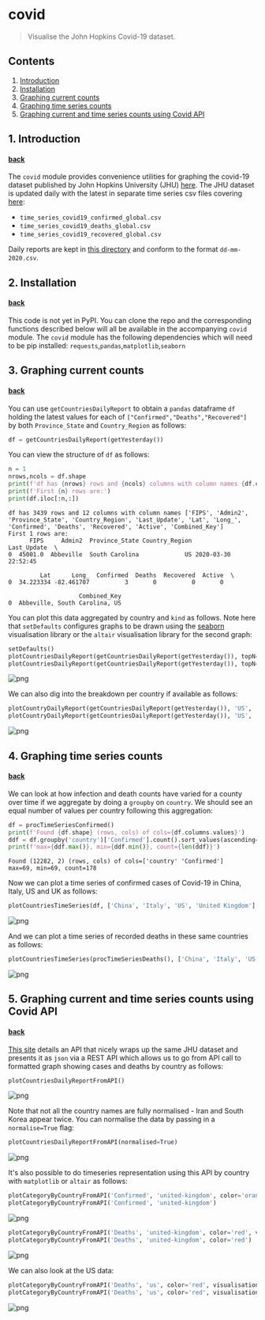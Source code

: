 # covid <a name="top-of-covid-notebook"></a>
> Visualise the John Hopkins Covid-19 dataset.


## Contents
1. [Introduction](#covid-intro)
2. [Installation](#covid-install)
3. [Graphing current counts](#covid-current)
4. [Graphing time series counts](#covid-timeseries)
5. [Graphing current and time series counts using Covid API](#covid-api)

## 1. Introduction <a name="covid-intro"></a>
#### [back](#top-of-covid-notebook)

The `covid` module provides convenience utilities for graphing the covid-19 dataset published by John Hopkins University (JHU) [here](https://github.com/CSSEGISandData/COVID-19).  The JHU dataset is updated daily with the latest in separate time series csv files covering [here](https://github.com/CSSEGISandData/COVID-19/tree/master/csse_covid_19_data/csse_covid_19_time_series):
* `time_series_covid19_confirmed_global.csv`
* `time_series_covid19_deaths_global.csv`
* `time_series_covid19_recovered_global.csv`

Daily reports are kept in [this directory](https://github.com/CSSEGISandData/COVID-19/blob/master/csse_covid_19_data/csse_covid_19_daily_reports) and conform to the format `dd-mm-2020.csv`.

## 2. Installation <a name="covid-install"></a>
#### [back](#top-of-covid-notebook)

This code is not yet in PyPI.  You can clone the repo and the corresponding functions described below will all be available in the accompanying `covid` module.  The `covid` module has the following dependencies which will need to be pip installed: `requests`,`pandas`,`matplotlib`,`seaborn`

## 3. Graphing current counts <a name="covid-current"></a>
#### [back](#top-of-covid-notebook)

You can use `getCountriesDailyReport` to obtain a `pandas` dataframe `df` holding the latest values for each of `["Confirmed","Deaths","Recovered"]` by both `Province_State` and `Country_Region` as follows:

```python
df = getCountriesDailyReport(getYesterday())
```

You can view the structure of `df` as follows:

```python
n = 1
nrows,ncols = df.shape
print(f'df has {nrows} rows and {ncols} columns with column names {df.columns.to_list()}')
print(f'First {n} rows are:')
print(df.iloc[:n,:])
```

    df has 3439 rows and 12 columns with column names ['FIPS', 'Admin2', 'Province_State', 'Country_Region', 'Last_Update', 'Lat', 'Long_', 'Confirmed', 'Deaths', 'Recovered', 'Active', 'Combined_Key']
    First 1 rows are:
          FIPS     Admin2  Province_State Country_Region         Last_Update  \
    0  45001.0  Abbeville  South Carolina             US 2020-03-30 22:52:45   
    
             Lat      Long_  Confirmed  Deaths  Recovered  Active  \
    0  34.223334 -82.461707          3       0          0       0   
    
                        Combined_Key  
    0  Abbeville, South Carolina, US  


You can plot this data aggregated by country and `kind` as follows.  Note here that `setDefaults` configures graphs to be drawn using the [seaborn](https://seaborn.pydata.org/introduction.html) visualisation library or the `altair` visualisation library for the second graph:

```python
setDefaults()
plotCountriesDailyReport(getCountriesDailyReport(getYesterday()), topN=15, color='red', kind='Deaths',visualisation='altair')
plotCountriesDailyReport(getCountriesDailyReport(getYesterday()), topN=15, color='r', kind='Deaths')
```



<div id="altair-viz-82b970ea82354705b5e7fdcff790d450"></div>
<script type="text/javascript">
  (function(spec, embedOpt){
    const outputDiv = document.getElementById("altair-viz-82b970ea82354705b5e7fdcff790d450");
    const paths = {
      "vega": "https://cdn.jsdelivr.net/npm//vega@5?noext",
      "vega-lib": "https://cdn.jsdelivr.net/npm//vega-lib?noext",
      "vega-lite": "https://cdn.jsdelivr.net/npm//vega-lite@4.0.2?noext",
      "vega-embed": "https://cdn.jsdelivr.net/npm//vega-embed@6?noext",
    };

    function loadScript(lib) {
      return new Promise(function(resolve, reject) {
        var s = document.createElement('script');
        s.src = paths[lib];
        s.async = true;
        s.onload = () => resolve(paths[lib]);
        s.onerror = () => reject(`Error loading script: ${paths[lib]}`);
        document.getElementsByTagName("head")[0].appendChild(s);
      });
    }

    function showError(err) {
      outputDiv.innerHTML = `<div class="error" style="color:red;">${err}</div>`;
      throw err;
    }

    function displayChart(vegaEmbed) {
      vegaEmbed(outputDiv, spec, embedOpt)
        .catch(err => showError(`Javascript Error: ${err.message}<br>This usually means there's a typo in your chart specification. See the javascript console for the full traceback.`));
    }

    if(typeof define === "function" && define.amd) {
      requirejs.config({paths});
      require(["vega-embed"], displayChart, err => showError(`Error loading script: ${err.message}`));
    } else if (typeof vegaEmbed === "function") {
      displayChart(vegaEmbed);
    } else {
      loadScript("vega")
        .then(() => loadScript("vega-lite"))
        .then(() => loadScript("vega-embed"))
        .catch(showError)
        .then(() => displayChart(vegaEmbed));
    }
  })({"config": {"view": {"continuousWidth": 400, "continuousHeight": 300}}, "data": {"name": "data-f3105afe79b0abb4f73afe96e82a804b"}, "mark": {"type": "bar", "size": 30}, "encoding": {"color": {"value": "red"}, "opacity": {"value": 0.9}, "x": {"type": "nominal", "field": "Country", "sort": "-y"}, "y": {"type": "quantitative", "field": "Deaths"}}, "height": 450, "width": 1000, "$schema": "https://vega.github.io/schema/vega-lite/v4.0.2.json", "datasets": {"data-f3105afe79b0abb4f73afe96e82a804b": [{"Country": "Italy", "Deaths": 11591}, {"Country": "Spain", "Deaths": 7716}, {"Country": "China", "Deaths": 3308}, {"Country": "France", "Deaths": 3030}, {"Country": "US", "Deaths": 2978}, {"Country": "Iran", "Deaths": 2757}, {"Country": "United Kingdom", "Deaths": 1411}, {"Country": "Netherlands", "Deaths": 865}, {"Country": "Germany", "Deaths": 645}, {"Country": "Belgium", "Deaths": 513}, {"Country": "Switzerland", "Deaths": 359}, {"Country": "Turkey", "Deaths": 168}, {"Country": "Brazil", "Deaths": 159}, {"Country": "Korea, South", "Deaths": 158}, {"Country": "Sweden", "Deaths": 146}]}}, {"mode": "vega-lite"});
</script>



![png](docs/images/output_11_1.png)


We can also dig into the breakdown per country if available as follows:

```python
plotCountryDailyReport(getCountriesDailyReport(getYesterday()), 'US',  topN=15, color='red', kind='Deaths', visualisation='altair')
plotCountryDailyReport(getCountriesDailyReport(getYesterday()), 'US',  topN=15, color='red', kind='Deaths')
```



<div id="altair-viz-c3c66d875805425c8324dceaf924f706"></div>
<script type="text/javascript">
  (function(spec, embedOpt){
    const outputDiv = document.getElementById("altair-viz-c3c66d875805425c8324dceaf924f706");
    const paths = {
      "vega": "https://cdn.jsdelivr.net/npm//vega@5?noext",
      "vega-lib": "https://cdn.jsdelivr.net/npm//vega-lib?noext",
      "vega-lite": "https://cdn.jsdelivr.net/npm//vega-lite@4.0.2?noext",
      "vega-embed": "https://cdn.jsdelivr.net/npm//vega-embed@6?noext",
    };

    function loadScript(lib) {
      return new Promise(function(resolve, reject) {
        var s = document.createElement('script');
        s.src = paths[lib];
        s.async = true;
        s.onload = () => resolve(paths[lib]);
        s.onerror = () => reject(`Error loading script: ${paths[lib]}`);
        document.getElementsByTagName("head")[0].appendChild(s);
      });
    }

    function showError(err) {
      outputDiv.innerHTML = `<div class="error" style="color:red;">${err}</div>`;
      throw err;
    }

    function displayChart(vegaEmbed) {
      vegaEmbed(outputDiv, spec, embedOpt)
        .catch(err => showError(`Javascript Error: ${err.message}<br>This usually means there's a typo in your chart specification. See the javascript console for the full traceback.`));
    }

    if(typeof define === "function" && define.amd) {
      requirejs.config({paths});
      require(["vega-embed"], displayChart, err => showError(`Error loading script: ${err.message}`));
    } else if (typeof vegaEmbed === "function") {
      displayChart(vegaEmbed);
    } else {
      loadScript("vega")
        .then(() => loadScript("vega-lite"))
        .then(() => loadScript("vega-embed"))
        .catch(showError)
        .then(() => displayChart(vegaEmbed));
    }
  })({"config": {"view": {"continuousWidth": 400, "continuousHeight": 300}}, "data": {"name": "data-0439d9289db28fa5227db7eb36b77d88"}, "mark": {"type": "bar", "size": 30}, "encoding": {"color": {"value": "red"}, "opacity": {"value": 0.9}, "x": {"type": "nominal", "field": "Province_State", "sort": "-y"}, "y": {"type": "quantitative", "field": "Deaths"}}, "height": 450, "width": 1000, "$schema": "https://vega.github.io/schema/vega-lite/v4.0.2.json", "datasets": {"data-0439d9289db28fa5227db7eb36b77d88": [{"Province_State": "New York", "Deaths": 1218}, {"Province_State": "Washington", "Deaths": 205}, {"Province_State": "New Jersey", "Deaths": 198}, {"Province_State": "Louisiana", "Deaths": 185}, {"Province_State": "Michigan", "Deaths": 184}, {"Province_State": "California", "Deaths": 146}, {"Province_State": "Georgia", "Deaths": 87}, {"Province_State": "Illinois", "Deaths": 73}, {"Province_State": "Florida", "Deaths": 63}, {"Province_State": "Massachusetts", "Deaths": 56}, {"Province_State": "Pennsylvania", "Deaths": 50}, {"Province_State": "Colorado", "Deaths": 47}, {"Province_State": "Texas", "Deaths": 45}, {"Province_State": "Ohio", "Deaths": 40}, {"Province_State": "Connecticut", "Deaths": 36}]}}, {"mode": "vega-lite"});
</script>



![png](docs/images/output_13_1.png)


## 4. Graphing time series counts <a name="covid-timeseries"></a>
#### [back](#top-of-covid-notebook)

We can look at how infection and death counts have varied for a county over time if we aggregate by doing a `groupby` on `country`.  We should see an equal number of values per country following this aggregation:  

```python
df = procTimeSeriesConfirmed()
print(f'Found {df.shape} (rows, cols) of cols={df.columns.values}')
ddf = df.groupby('country')['Confirmed'].count().sort_values(ascending=True)
print(f'max={ddf.max()}, min={ddf.min()}, count={len(ddf)}')
```

    Found (12282, 2) (rows, cols) of cols=['country' 'Confirmed']
    max=69, min=69, count=178


Now we can plot a time series of confirmed cases of Covid-19 in China, Italy, US and UK as follows:

```python
plotCountriesTimeSeries(df, ['China', 'Italy', 'US', 'United Kingdom'], 'Confirmed')
```


![png](docs/images/output_18_0.png)


And we can plot a time series of recorded deaths in these same countries as follows:

```python
plotCountriesTimeSeries(procTimeSeriesDeaths(), ['China', 'Italy', 'US', 'United Kingdom'], 'Deaths')
```


![png](docs/images/output_20_0.png)


## 5. Graphing current and time series counts using Covid API <a name="covid-api"></a>
#### [back](#top-of-covid-notebook)

[This site](https://covid19api.com/) details an API that nicely wraps up the same JHU dataset and presents it as `json` via a REST API which allows us to go from API call to formatted graph showing cases and deaths by country as follows:

```python
plotCountriesDailyReportFromAPI()
```


![png](docs/images/output_23_0.png)


Note that not all the country names are fully normalised - Iran and South Korea appear twice.  You can normalise the data by passing in a `normalise=True` flag:

```python
plotCountriesDailyReportFromAPI(normalised=True)
```


![png](docs/images/output_25_0.png)


It's also possible to do timeseries representation using this API by country with `matplotlib` or `altair` as follows:

```python
plotCategoryByCountryFromAPI('Confirmed', 'united-kingdom', color='orange', visualisation='altair')
plotCategoryByCountryFromAPI('Confirmed', 'united-kingdom')
```



<div id="altair-viz-b2b56bbbac874b4faa8b2d36b939942f"></div>
<script type="text/javascript">
  (function(spec, embedOpt){
    const outputDiv = document.getElementById("altair-viz-b2b56bbbac874b4faa8b2d36b939942f");
    const paths = {
      "vega": "https://cdn.jsdelivr.net/npm//vega@5?noext",
      "vega-lib": "https://cdn.jsdelivr.net/npm//vega-lib?noext",
      "vega-lite": "https://cdn.jsdelivr.net/npm//vega-lite@4.0.2?noext",
      "vega-embed": "https://cdn.jsdelivr.net/npm//vega-embed@6?noext",
    };

    function loadScript(lib) {
      return new Promise(function(resolve, reject) {
        var s = document.createElement('script');
        s.src = paths[lib];
        s.async = true;
        s.onload = () => resolve(paths[lib]);
        s.onerror = () => reject(`Error loading script: ${paths[lib]}`);
        document.getElementsByTagName("head")[0].appendChild(s);
      });
    }

    function showError(err) {
      outputDiv.innerHTML = `<div class="error" style="color:red;">${err}</div>`;
      throw err;
    }

    function displayChart(vegaEmbed) {
      vegaEmbed(outputDiv, spec, embedOpt)
        .catch(err => showError(`Javascript Error: ${err.message}<br>This usually means there's a typo in your chart specification. See the javascript console for the full traceback.`));
    }

    if(typeof define === "function" && define.amd) {
      requirejs.config({paths});
      require(["vega-embed"], displayChart, err => showError(`Error loading script: ${err.message}`));
    } else if (typeof vegaEmbed === "function") {
      displayChart(vegaEmbed);
    } else {
      loadScript("vega")
        .then(() => loadScript("vega-lite"))
        .then(() => loadScript("vega-embed"))
        .catch(showError)
        .then(() => displayChart(vegaEmbed));
    }
  })({"config": {"view": {"continuousWidth": 400, "continuousHeight": 300}}, "data": {"name": "data-a816e1f6dd03193326e6d6bb092e0c75"}, "mark": "line", "encoding": {"color": {"value": "orange"}, "x": {"type": "temporal", "field": "Date"}, "y": {"type": "quantitative", "field": "Cases"}}, "height": 450, "width": 1000, "$schema": "https://vega.github.io/schema/vega-lite/v4.0.2.json", "datasets": {"data-a816e1f6dd03193326e6d6bb092e0c75": [{"Country": "United Kingdom", "Province": "", "Lat": 0, "Lon": 0, "Date": "2020-03-11T00:00:00+00:00", "Cases": 1259, "Status": "confirmed"}, {"Country": "United Kingdom", "Province": "", "Lat": 0, "Lon": 0, "Date": "2020-03-12T00:00:00+00:00", "Cases": 459, "Status": "confirmed"}, {"Country": "United Kingdom", "Province": "", "Lat": 0, "Lon": 0, "Date": "2020-03-13T00:00:00+00:00", "Cases": 801, "Status": "confirmed"}, {"Country": "United Kingdom", "Province": "", "Lat": 0, "Lon": 0, "Date": "2020-03-14T00:00:00+00:00", "Cases": 1143, "Status": "confirmed"}, {"Country": "United Kingdom", "Province": "", "Lat": 0, "Lon": 0, "Date": "2020-03-15T00:00:00+00:00", "Cases": 1144, "Status": "confirmed"}, {"Country": "United Kingdom", "Province": "", "Lat": 0, "Lon": 0, "Date": "2020-03-16T00:00:00+00:00", "Cases": 1551, "Status": "confirmed"}, {"Country": "United Kingdom", "Province": "", "Lat": 0, "Lon": 0, "Date": "2020-03-17T00:00:00+00:00", "Cases": 1960, "Status": "confirmed"}, {"Country": "United Kingdom", "Province": "", "Lat": 0, "Lon": 0, "Date": "2020-03-18T00:00:00+00:00", "Cases": 2642, "Status": "confirmed"}, {"Country": "United Kingdom", "Province": "", "Lat": 0, "Lon": 0, "Date": "2020-03-19T00:00:00+00:00", "Cases": 2716, "Status": "confirmed"}, {"Country": "United Kingdom", "Province": "", "Lat": 0, "Lon": 0, "Date": "2020-03-20T00:00:00+00:00", "Cases": 4014, "Status": "confirmed"}, {"Country": "United Kingdom", "Province": "", "Lat": 0, "Lon": 0, "Date": "2020-03-21T00:00:00+00:00", "Cases": 5067, "Status": "confirmed"}, {"Country": "United Kingdom", "Province": "", "Lat": 0, "Lon": 0, "Date": "2020-03-22T00:00:00+00:00", "Cases": 5741, "Status": "confirmed"}, {"Country": "United Kingdom", "Province": "", "Lat": 0, "Lon": 0, "Date": "2020-03-23T00:00:00+00:00", "Cases": 6726, "Status": "confirmed"}, {"Country": "United Kingdom", "Province": "", "Lat": 0, "Lon": 0, "Date": "2020-03-24T00:00:00+00:00", "Cases": 8164, "Status": "confirmed"}, {"Country": "United Kingdom", "Province": "", "Lat": 0, "Lon": 0, "Date": "2020-03-25T00:00:00+00:00", "Cases": 9640, "Status": "confirmed"}, {"Country": "United Kingdom", "Province": "", "Lat": 0, "Lon": 0, "Date": "2020-03-26T00:00:00+00:00", "Cases": 11812, "Status": "confirmed"}, {"Country": "United Kingdom", "Province": "", "Lat": 0, "Lon": 0, "Date": "2020-03-27T00:00:00+00:00", "Cases": 14745, "Status": "confirmed"}, {"Country": "United Kingdom", "Province": "", "Lat": 0, "Lon": 0, "Date": "2020-03-28T00:00:00+00:00", "Cases": 17312, "Status": "confirmed"}, {"Country": "United Kingdom", "Province": "", "Lat": 0, "Lon": 0, "Date": "2020-03-29T00:00:00+00:00", "Cases": 19780, "Status": "confirmed"}, {"Country": "United Kingdom", "Province": "", "Lat": 0, "Lon": 0, "Date": "2020-03-30T00:00:00+00:00", "Cases": 22453, "Status": "confirmed"}]}}, {"mode": "vega-lite"});
</script>



![png](docs/images/output_27_1.png)


```python
plotCategoryByCountryFromAPI('Deaths', 'united-kingdom', color='red', visualisation='altair')
plotCategoryByCountryFromAPI('Deaths', 'united-kingdom', color='red')
```



<div id="altair-viz-7a48680226304e1aa18f439916055952"></div>
<script type="text/javascript">
  (function(spec, embedOpt){
    const outputDiv = document.getElementById("altair-viz-7a48680226304e1aa18f439916055952");
    const paths = {
      "vega": "https://cdn.jsdelivr.net/npm//vega@5?noext",
      "vega-lib": "https://cdn.jsdelivr.net/npm//vega-lib?noext",
      "vega-lite": "https://cdn.jsdelivr.net/npm//vega-lite@4.0.2?noext",
      "vega-embed": "https://cdn.jsdelivr.net/npm//vega-embed@6?noext",
    };

    function loadScript(lib) {
      return new Promise(function(resolve, reject) {
        var s = document.createElement('script');
        s.src = paths[lib];
        s.async = true;
        s.onload = () => resolve(paths[lib]);
        s.onerror = () => reject(`Error loading script: ${paths[lib]}`);
        document.getElementsByTagName("head")[0].appendChild(s);
      });
    }

    function showError(err) {
      outputDiv.innerHTML = `<div class="error" style="color:red;">${err}</div>`;
      throw err;
    }

    function displayChart(vegaEmbed) {
      vegaEmbed(outputDiv, spec, embedOpt)
        .catch(err => showError(`Javascript Error: ${err.message}<br>This usually means there's a typo in your chart specification. See the javascript console for the full traceback.`));
    }

    if(typeof define === "function" && define.amd) {
      requirejs.config({paths});
      require(["vega-embed"], displayChart, err => showError(`Error loading script: ${err.message}`));
    } else if (typeof vegaEmbed === "function") {
      displayChart(vegaEmbed);
    } else {
      loadScript("vega")
        .then(() => loadScript("vega-lite"))
        .then(() => loadScript("vega-embed"))
        .catch(showError)
        .then(() => displayChart(vegaEmbed));
    }
  })({"config": {"view": {"continuousWidth": 400, "continuousHeight": 300}}, "data": {"name": "data-6b99015e4f7491ac0b2189930f8a8207"}, "mark": "line", "encoding": {"color": {"value": "red"}, "x": {"type": "temporal", "field": "Date"}, "y": {"type": "quantitative", "field": "Cases"}}, "height": 450, "width": 1000, "$schema": "https://vega.github.io/schema/vega-lite/v4.0.2.json", "datasets": {"data-6b99015e4f7491ac0b2189930f8a8207": [{"Country": "United Kingdom", "Province": "", "Lat": 0, "Lon": 0, "Date": "2020-03-11T00:00:00+00:00", "Cases": 16, "Status": "deaths"}, {"Country": "United Kingdom", "Province": "", "Lat": 0, "Lon": 0, "Date": "2020-03-12T00:00:00+00:00", "Cases": 8, "Status": "deaths"}, {"Country": "United Kingdom", "Province": "", "Lat": 0, "Lon": 0, "Date": "2020-03-13T00:00:00+00:00", "Cases": 8, "Status": "deaths"}, {"Country": "United Kingdom", "Province": "", "Lat": 0, "Lon": 0, "Date": "2020-03-14T00:00:00+00:00", "Cases": 21, "Status": "deaths"}, {"Country": "United Kingdom", "Province": "", "Lat": 0, "Lon": 0, "Date": "2020-03-15T00:00:00+00:00", "Cases": 21, "Status": "deaths"}, {"Country": "United Kingdom", "Province": "", "Lat": 0, "Lon": 0, "Date": "2020-03-16T00:00:00+00:00", "Cases": 56, "Status": "deaths"}, {"Country": "United Kingdom", "Province": "", "Lat": 0, "Lon": 0, "Date": "2020-03-17T00:00:00+00:00", "Cases": 56, "Status": "deaths"}, {"Country": "United Kingdom", "Province": "", "Lat": 0, "Lon": 0, "Date": "2020-03-18T00:00:00+00:00", "Cases": 72, "Status": "deaths"}, {"Country": "United Kingdom", "Province": "", "Lat": 0, "Lon": 0, "Date": "2020-03-19T00:00:00+00:00", "Cases": 138, "Status": "deaths"}, {"Country": "United Kingdom", "Province": "", "Lat": 0, "Lon": 0, "Date": "2020-03-20T00:00:00+00:00", "Cases": 178, "Status": "deaths"}, {"Country": "United Kingdom", "Province": "", "Lat": 0, "Lon": 0, "Date": "2020-03-21T00:00:00+00:00", "Cases": 234, "Status": "deaths"}, {"Country": "United Kingdom", "Province": "", "Lat": 0, "Lon": 0, "Date": "2020-03-22T00:00:00+00:00", "Cases": 282, "Status": "deaths"}, {"Country": "United Kingdom", "Province": "", "Lat": 0, "Lon": 0, "Date": "2020-03-23T00:00:00+00:00", "Cases": 336, "Status": "deaths"}, {"Country": "United Kingdom", "Province": "", "Lat": 0, "Lon": 0, "Date": "2020-03-24T00:00:00+00:00", "Cases": 423, "Status": "deaths"}, {"Country": "United Kingdom", "Province": "", "Lat": 0, "Lon": 0, "Date": "2020-03-25T00:00:00+00:00", "Cases": 466, "Status": "deaths"}, {"Country": "United Kingdom", "Province": "", "Lat": 0, "Lon": 0, "Date": "2020-03-26T00:00:00+00:00", "Cases": 580, "Status": "deaths"}, {"Country": "United Kingdom", "Province": "", "Lat": 0, "Lon": 0, "Date": "2020-03-27T00:00:00+00:00", "Cases": 761, "Status": "deaths"}, {"Country": "United Kingdom", "Province": "", "Lat": 0, "Lon": 0, "Date": "2020-03-28T00:00:00+00:00", "Cases": 1021, "Status": "deaths"}, {"Country": "United Kingdom", "Province": "", "Lat": 0, "Lon": 0, "Date": "2020-03-29T00:00:00+00:00", "Cases": 1231, "Status": "deaths"}, {"Country": "United Kingdom", "Province": "", "Lat": 0, "Lon": 0, "Date": "2020-03-30T00:00:00+00:00", "Cases": 1411, "Status": "deaths"}]}}, {"mode": "vega-lite"});
</script>



![png](docs/images/output_28_1.png)


We can also look at the US data:

```python
plotCategoryByCountryFromAPI('Deaths', 'us', color='red', visualisation='altair')
plotCategoryByCountryFromAPI('Deaths', 'us', color='red', visualisation='matplotlib')
```



<div id="altair-viz-2f3e3a6001e34c2da0ac67618c096b93"></div>
<script type="text/javascript">
  (function(spec, embedOpt){
    const outputDiv = document.getElementById("altair-viz-2f3e3a6001e34c2da0ac67618c096b93");
    const paths = {
      "vega": "https://cdn.jsdelivr.net/npm//vega@5?noext",
      "vega-lib": "https://cdn.jsdelivr.net/npm//vega-lib?noext",
      "vega-lite": "https://cdn.jsdelivr.net/npm//vega-lite@4.0.2?noext",
      "vega-embed": "https://cdn.jsdelivr.net/npm//vega-embed@6?noext",
    };

    function loadScript(lib) {
      return new Promise(function(resolve, reject) {
        var s = document.createElement('script');
        s.src = paths[lib];
        s.async = true;
        s.onload = () => resolve(paths[lib]);
        s.onerror = () => reject(`Error loading script: ${paths[lib]}`);
        document.getElementsByTagName("head")[0].appendChild(s);
      });
    }

    function showError(err) {
      outputDiv.innerHTML = `<div class="error" style="color:red;">${err}</div>`;
      throw err;
    }

    function displayChart(vegaEmbed) {
      vegaEmbed(outputDiv, spec, embedOpt)
        .catch(err => showError(`Javascript Error: ${err.message}<br>This usually means there's a typo in your chart specification. See the javascript console for the full traceback.`));
    }

    if(typeof define === "function" && define.amd) {
      requirejs.config({paths});
      require(["vega-embed"], displayChart, err => showError(`Error loading script: ${err.message}`));
    } else if (typeof vegaEmbed === "function") {
      displayChart(vegaEmbed);
    } else {
      loadScript("vega")
        .then(() => loadScript("vega-lite"))
        .then(() => loadScript("vega-embed"))
        .catch(showError)
        .then(() => displayChart(vegaEmbed));
    }
  })({"config": {"view": {"continuousWidth": 400, "continuousHeight": 300}}, "data": {"name": "data-0f5b7471b9a15e0de00f0d64506a80b7"}, "mark": "line", "encoding": {"color": {"value": "red"}, "x": {"type": "temporal", "field": "Date"}, "y": {"type": "quantitative", "field": "Cases"}}, "height": 450, "width": 1000, "$schema": "https://vega.github.io/schema/vega-lite/v4.0.2.json", "datasets": {"data-0f5b7471b9a15e0de00f0d64506a80b7": [{"Country": "US", "Province": "", "Lat": 0, "Lon": 0, "Date": "2020-01-22T00:00:00+00:00", "Cases": 0, "Status": "deaths"}, {"Country": "US", "Province": "", "Lat": 0, "Lon": 0, "Date": "2020-01-23T00:00:00+00:00", "Cases": 0, "Status": "deaths"}, {"Country": "US", "Province": "", "Lat": 0, "Lon": 0, "Date": "2020-01-24T00:00:00+00:00", "Cases": 0, "Status": "deaths"}, {"Country": "US", "Province": "", "Lat": 0, "Lon": 0, "Date": "2020-01-25T00:00:00+00:00", "Cases": 0, "Status": "deaths"}, {"Country": "US", "Province": "", "Lat": 0, "Lon": 0, "Date": "2020-01-26T00:00:00+00:00", "Cases": 0, "Status": "deaths"}, {"Country": "US", "Province": "", "Lat": 0, "Lon": 0, "Date": "2020-01-27T00:00:00+00:00", "Cases": 0, "Status": "deaths"}, {"Country": "US", "Province": "", "Lat": 0, "Lon": 0, "Date": "2020-01-28T00:00:00+00:00", "Cases": 0, "Status": "deaths"}, {"Country": "US", "Province": "", "Lat": 0, "Lon": 0, "Date": "2020-01-29T00:00:00+00:00", "Cases": 0, "Status": "deaths"}, {"Country": "US", "Province": "", "Lat": 0, "Lon": 0, "Date": "2020-01-30T00:00:00+00:00", "Cases": 0, "Status": "deaths"}, {"Country": "US", "Province": "", "Lat": 0, "Lon": 0, "Date": "2020-01-31T00:00:00+00:00", "Cases": 0, "Status": "deaths"}, {"Country": "US", "Province": "", "Lat": 0, "Lon": 0, "Date": "2020-02-01T00:00:00+00:00", "Cases": 0, "Status": "deaths"}, {"Country": "US", "Province": "", "Lat": 0, "Lon": 0, "Date": "2020-02-02T00:00:00+00:00", "Cases": 0, "Status": "deaths"}, {"Country": "US", "Province": "", "Lat": 0, "Lon": 0, "Date": "2020-02-03T00:00:00+00:00", "Cases": 0, "Status": "deaths"}, {"Country": "US", "Province": "", "Lat": 0, "Lon": 0, "Date": "2020-02-04T00:00:00+00:00", "Cases": 0, "Status": "deaths"}, {"Country": "US", "Province": "", "Lat": 0, "Lon": 0, "Date": "2020-02-05T00:00:00+00:00", "Cases": 0, "Status": "deaths"}, {"Country": "US", "Province": "", "Lat": 0, "Lon": 0, "Date": "2020-02-06T00:00:00+00:00", "Cases": 0, "Status": "deaths"}, {"Country": "US", "Province": "", "Lat": 0, "Lon": 0, "Date": "2020-02-07T00:00:00+00:00", "Cases": 0, "Status": "deaths"}, {"Country": "US", "Province": "", "Lat": 0, "Lon": 0, "Date": "2020-02-08T00:00:00+00:00", "Cases": 0, "Status": "deaths"}, {"Country": "US", "Province": "", "Lat": 0, "Lon": 0, "Date": "2020-02-09T00:00:00+00:00", "Cases": 0, "Status": "deaths"}, {"Country": "US", "Province": "", "Lat": 0, "Lon": 0, "Date": "2020-02-10T00:00:00+00:00", "Cases": 0, "Status": "deaths"}, {"Country": "US", "Province": "", "Lat": 0, "Lon": 0, "Date": "2020-02-11T00:00:00+00:00", "Cases": 0, "Status": "deaths"}, {"Country": "US", "Province": "", "Lat": 0, "Lon": 0, "Date": "2020-02-12T00:00:00+00:00", "Cases": 0, "Status": "deaths"}, {"Country": "US", "Province": "", "Lat": 0, "Lon": 0, "Date": "2020-02-13T00:00:00+00:00", "Cases": 0, "Status": "deaths"}, {"Country": "US", "Province": "", "Lat": 0, "Lon": 0, "Date": "2020-02-14T00:00:00+00:00", "Cases": 0, "Status": "deaths"}, {"Country": "US", "Province": "", "Lat": 0, "Lon": 0, "Date": "2020-02-15T00:00:00+00:00", "Cases": 0, "Status": "deaths"}, {"Country": "US", "Province": "", "Lat": 0, "Lon": 0, "Date": "2020-02-16T00:00:00+00:00", "Cases": 0, "Status": "deaths"}, {"Country": "US", "Province": "", "Lat": 0, "Lon": 0, "Date": "2020-02-17T00:00:00+00:00", "Cases": 0, "Status": "deaths"}, {"Country": "US", "Province": "", "Lat": 0, "Lon": 0, "Date": "2020-02-18T00:00:00+00:00", "Cases": 0, "Status": "deaths"}, {"Country": "US", "Province": "", "Lat": 0, "Lon": 0, "Date": "2020-02-19T00:00:00+00:00", "Cases": 0, "Status": "deaths"}, {"Country": "US", "Province": "", "Lat": 0, "Lon": 0, "Date": "2020-02-20T00:00:00+00:00", "Cases": 0, "Status": "deaths"}, {"Country": "US", "Province": "", "Lat": 0, "Lon": 0, "Date": "2020-02-21T00:00:00+00:00", "Cases": 0, "Status": "deaths"}, {"Country": "US", "Province": "", "Lat": 0, "Lon": 0, "Date": "2020-02-22T00:00:00+00:00", "Cases": 0, "Status": "deaths"}, {"Country": "US", "Province": "", "Lat": 0, "Lon": 0, "Date": "2020-02-23T00:00:00+00:00", "Cases": 0, "Status": "deaths"}, {"Country": "US", "Province": "", "Lat": 0, "Lon": 0, "Date": "2020-02-24T00:00:00+00:00", "Cases": 0, "Status": "deaths"}, {"Country": "US", "Province": "", "Lat": 0, "Lon": 0, "Date": "2020-02-25T00:00:00+00:00", "Cases": 0, "Status": "deaths"}, {"Country": "US", "Province": "", "Lat": 0, "Lon": 0, "Date": "2020-02-26T00:00:00+00:00", "Cases": 0, "Status": "deaths"}, {"Country": "US", "Province": "", "Lat": 0, "Lon": 0, "Date": "2020-02-27T00:00:00+00:00", "Cases": 0, "Status": "deaths"}, {"Country": "US", "Province": "", "Lat": 0, "Lon": 0, "Date": "2020-02-28T00:00:00+00:00", "Cases": 0, "Status": "deaths"}, {"Country": "US", "Province": "", "Lat": 0, "Lon": 0, "Date": "2020-02-29T00:00:00+00:00", "Cases": 1, "Status": "deaths"}, {"Country": "US", "Province": "", "Lat": 0, "Lon": 0, "Date": "2020-03-01T00:00:00+00:00", "Cases": 1, "Status": "deaths"}, {"Country": "US", "Province": "", "Lat": 0, "Lon": 0, "Date": "2020-03-02T00:00:00+00:00", "Cases": 6, "Status": "deaths"}, {"Country": "US", "Province": "", "Lat": 0, "Lon": 0, "Date": "2020-03-03T00:00:00+00:00", "Cases": 7, "Status": "deaths"}, {"Country": "US", "Province": "", "Lat": 0, "Lon": 0, "Date": "2020-03-04T00:00:00+00:00", "Cases": 11, "Status": "deaths"}, {"Country": "US", "Province": "", "Lat": 0, "Lon": 0, "Date": "2020-03-05T00:00:00+00:00", "Cases": 12, "Status": "deaths"}, {"Country": "US", "Province": "", "Lat": 0, "Lon": 0, "Date": "2020-03-06T00:00:00+00:00", "Cases": 14, "Status": "deaths"}, {"Country": "US", "Province": "", "Lat": 0, "Lon": 0, "Date": "2020-03-07T00:00:00+00:00", "Cases": 17, "Status": "deaths"}, {"Country": "US", "Province": "", "Lat": 0, "Lon": 0, "Date": "2020-03-08T00:00:00+00:00", "Cases": 21, "Status": "deaths"}, {"Country": "US", "Province": "", "Lat": 0, "Lon": 0, "Date": "2020-03-09T00:00:00+00:00", "Cases": 22, "Status": "deaths"}, {"Country": "US", "Province": "", "Lat": 0, "Lon": 0, "Date": "2020-03-10T00:00:00+00:00", "Cases": 28, "Status": "deaths"}, {"Country": "US", "Province": "", "Lat": 0, "Lon": 0, "Date": "2020-03-11T00:00:00+00:00", "Cases": 37, "Status": "deaths"}, {"Country": "US", "Province": "", "Lat": 0, "Lon": 0, "Date": "2020-03-12T00:00:00+00:00", "Cases": 40, "Status": "deaths"}, {"Country": "US", "Province": "", "Lat": 0, "Lon": 0, "Date": "2020-03-13T00:00:00+00:00", "Cases": 47, "Status": "deaths"}, {"Country": "US", "Province": "", "Lat": 0, "Lon": 0, "Date": "2020-03-14T00:00:00+00:00", "Cases": 54, "Status": "deaths"}, {"Country": "US", "Province": "", "Lat": 0, "Lon": 0, "Date": "2020-03-15T00:00:00+00:00", "Cases": 63, "Status": "deaths"}, {"Country": "US", "Province": "", "Lat": 0, "Lon": 0, "Date": "2020-03-16T00:00:00+00:00", "Cases": 85, "Status": "deaths"}, {"Country": "US", "Province": "", "Lat": 0, "Lon": 0, "Date": "2020-03-17T00:00:00+00:00", "Cases": 108, "Status": "deaths"}, {"Country": "US", "Province": "", "Lat": 0, "Lon": 0, "Date": "2020-03-18T00:00:00+00:00", "Cases": 118, "Status": "deaths"}, {"Country": "US", "Province": "", "Lat": 0, "Lon": 0, "Date": "2020-03-19T00:00:00+00:00", "Cases": 200, "Status": "deaths"}, {"Country": "US", "Province": "", "Lat": 0, "Lon": 0, "Date": "2020-03-20T00:00:00+00:00", "Cases": 244, "Status": "deaths"}, {"Country": "US", "Province": "", "Lat": 0, "Lon": 0, "Date": "2020-03-21T00:00:00+00:00", "Cases": 307, "Status": "deaths"}, {"Country": "US", "Province": "", "Lat": 0, "Lon": 0, "Date": "2020-03-22T00:00:00+00:00", "Cases": 417, "Status": "deaths"}, {"Country": "US", "Province": "", "Lat": 0, "Lon": 0, "Date": "2020-03-23T00:00:00+00:00", "Cases": 552, "Status": "deaths"}, {"Country": "US", "Province": "", "Lat": 0, "Lon": 0, "Date": "2020-03-24T00:00:00+00:00", "Cases": 706, "Status": "deaths"}, {"Country": "US", "Province": "", "Lat": 0, "Lon": 0, "Date": "2020-03-25T00:00:00+00:00", "Cases": 942, "Status": "deaths"}, {"Country": "US", "Province": "", "Lat": 0, "Lon": 0, "Date": "2020-03-26T00:00:00+00:00", "Cases": 1209, "Status": "deaths"}, {"Country": "US", "Province": "", "Lat": 0, "Lon": 0, "Date": "2020-03-27T00:00:00+00:00", "Cases": 1581, "Status": "deaths"}, {"Country": "US", "Province": "", "Lat": 0, "Lon": 0, "Date": "2020-03-28T00:00:00+00:00", "Cases": 2026, "Status": "deaths"}, {"Country": "US", "Province": "", "Lat": 0, "Lon": 0, "Date": "2020-03-29T00:00:00+00:00", "Cases": 2467, "Status": "deaths"}, {"Country": "US", "Province": "", "Lat": 0, "Lon": 0, "Date": "2020-03-30T00:00:00+00:00", "Cases": 2978, "Status": "deaths"}]}}, {"mode": "vega-lite"});
</script>



![png](docs/images/output_30_1.png)

